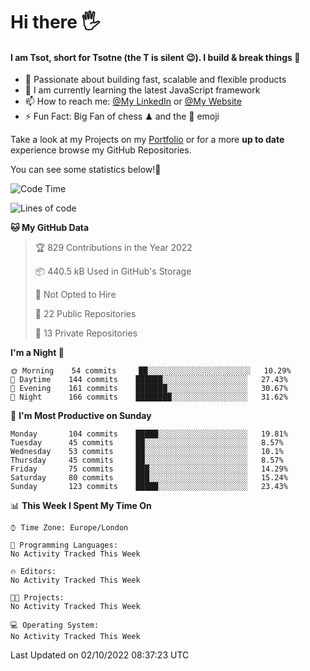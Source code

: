 # Hi there :raised_hand_with_fingers_splayed:
#### I am Tsot, short for Tsotne (the T is silent :wink:). I build & break things :space_invader:
- :telescope: Passionate about building fast, scalable and flexible products
- :seedling: I am currently learning the latest JavaScript framework 
- :mailbox: How to reach me: [@My LinkedIn](https://www.linkedin.com/in/tsotne-gvadzabia/) or [@My Website](https://tsotne.co.uk/contact)
- :zap: Fun Fact: Big Fan of chess ♟ and the 👾 emoji

Take a look at my Projects on my [Portfolio](https://tsotne.co.uk/) or for a more **up to date** experience browse my GitHub Repositories.

You can see some statistics below!:space_invader:
<!--START_SECTION:waka-->
![Code Time](http://img.shields.io/badge/Code%20Time-761%20hrs%202%20mins-blue)

![Lines of code](https://img.shields.io/badge/From%20Hello%20World%20I%27ve%20Written-625%20Thousand%20lines%20of%20code-blue)

**🐱 My GitHub Data** 

> 🏆 829 Contributions in the Year 2022
 > 
> 📦 440.5 kB Used in GitHub's Storage 
 > 
> 🚫 Not Opted to Hire
 > 
> 📜 22 Public Repositories 
 > 
> 🔑 13 Private Repositories  
 > 
**I'm a Night 🦉** 

```text
🌞 Morning    54 commits     ██░░░░░░░░░░░░░░░░░░░░░░░   10.29% 
🌆 Daytime    144 commits    ██████░░░░░░░░░░░░░░░░░░░   27.43% 
🌃 Evening    161 commits    ███████░░░░░░░░░░░░░░░░░░   30.67% 
🌙 Night      166 commits    ████████░░░░░░░░░░░░░░░░░   31.62%

```
📅 **I'm Most Productive on Sunday** 

```text
Monday       104 commits    █████░░░░░░░░░░░░░░░░░░░░   19.81% 
Tuesday      45 commits     ██░░░░░░░░░░░░░░░░░░░░░░░   8.57% 
Wednesday    53 commits     ██░░░░░░░░░░░░░░░░░░░░░░░   10.1% 
Thursday     45 commits     ██░░░░░░░░░░░░░░░░░░░░░░░   8.57% 
Friday       75 commits     ███░░░░░░░░░░░░░░░░░░░░░░   14.29% 
Saturday     80 commits     ███░░░░░░░░░░░░░░░░░░░░░░   15.24% 
Sunday       123 commits    █████░░░░░░░░░░░░░░░░░░░░   23.43%

```


📊 **This Week I Spent My Time On** 

```text
⌚︎ Time Zone: Europe/London

💬 Programming Languages: 
No Activity Tracked This Week

🔥 Editors: 
No Activity Tracked This Week

🐱‍💻 Projects: 
No Activity Tracked This Week

💻 Operating System: 
No Activity Tracked This Week

```


 Last Updated on 02/10/2022 08:37:23 UTC
<!--END_SECTION:waka-->
